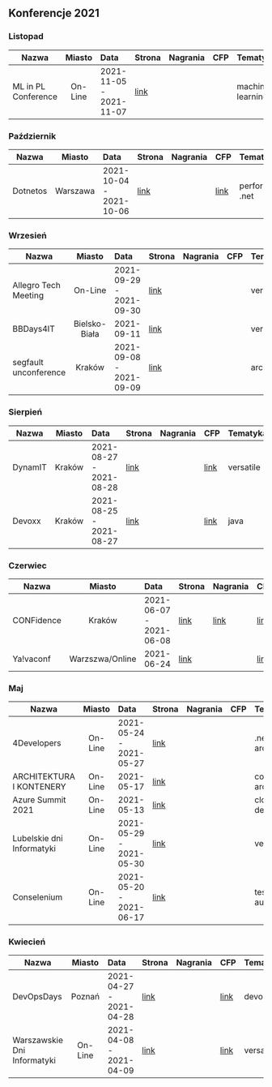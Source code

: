 ## Konferencje 2021

### Listopad
| Nazwa | Miasto | Data | Strona | Nagrania | CFP | Tematyka| Warsztaty |
|----------|:-------------:|:------|:------|:------|:------|:------|:------|
| ML in PL Conference	| On-Line	| 2021-11-05 - 2021-11-07	| [link](https://conference2021.mlinpl.org/)	| |  | machine learning | |

### Październik
| Nazwa | Miasto | Data | Strona | Nagrania | CFP | Tematyka| Warsztaty |
|----------|:-------------:|:------|:------|:------|:------|:------|:------|
| Dotnetos	| Warszawa	| 2021-10-04 - 2021-10-06	| [link](https://conf.dotnetos.org/)	| | [link](https://conf.dotnetos.org/#cfp) | performance, .net | |

### Wrzesień

| Nazwa | Miasto | Data | Strona | Nagrania | CFP | Tematyka | Warsztaty |
|----------|:-------------:|:------|:------|:------|:------|:------|:------|
| Allegro Tech Meeting | On-Line | 2021-09-29 - 2021-09-30 | [link](https://app.evenea.pl/event/atm-2021/) |||versatile||
| BBDays4IT | Bielsko-Biała | 2021-09-11 | [link](https://bbdays4.it/#) |||versatile||
| segfault unconference | Kraków | 2021-09-08 - 2021-09-09 | [link](https://segfault.events/unconference2021/) |||architecture||


### Sierpień

| Nazwa | Miasto | Data | Strona | Nagrania | CFP | Tematyka | Warsztaty |
|----------|:-------------:|:------|:------|:------|:------|:------|:------|
| DynamIT | Kraków | 2021-08-27 - 2021-08-28 | [link](https://dynamit.pro/) ||[link](https://dynamit.pro/)|versatile||
| Devoxx | Kraków | 2021-08-25 - 2021-08-27 | [link](https://devoxx.pl/) ||[link](https://devoxxpl20.cfp.dev/#/login)|java||


### Czerwiec

| Nazwa | Miasto | Data | Strona | Nagrania | CFP | Tematyka | Warsztaty |
|----------|:-------------:|:------|:------|:------|:------|:------|:------|
| CONFidence | Kraków | 2021-06-07 - 2021-06-08 | [link](https://app.evenea.pl/event/confidence2021/) | [link](https://www.youtube.com/user/PROIDEAconferences/playlists?sort=dd&shelf_id=8&view=50) | [link](https://confidence-conference.org/call_for_papers_2021.html) | security | |
| Ya!vaconf | Warzszwa/Online | 2021-06-24 | [link](https://yavaconf.com/) | | [link](https://docs.google.com/forms/d/e/1FAIpQLSfIqIWIPBaSYv64vlPD6zJPbR0nb-pyT_w94teFOjQOp5-LXg/viewform) | versatile | |

### Maj
| Nazwa | Miasto | Data | Strona | Nagrania | CFP | Tematyka | Warsztaty |
|----------|:-------------:|:------|:------|:------|:------|:------|:------|
| 4Developers | On-Line | 2021-05-24 - 2021-05-27   | [link](https://4developers.org.pl/festiwal-2021/) | | | .net, java, architecture | |
| ARCHITEKTURA I KONTENERY | On-Line | 2021-05-17 | [link](https://architekturaikontenery.pl/) | | | containers, architecture | |
| Azure Summit 2021 | On-Line | 2021-05-13 | [link](https://azuresummit.pl/) | | | cloud, devops | |
| Lubelskie dni Informatyki | On-Line | 2021-05-29 - 2021-05-30 | [link](https://ldi.org.pl/) | | | versatile | |
| Conselenium | On-Line | 2021-05-20 - 2021-06-17 | [link](https://conselenium.pl/) | | | testing, automation | |

### Kwiecień

| Nazwa | Miasto | Data | Strona | Nagrania | CFP | Tematyka | Warsztaty |
|----------|:-------------:|:------|:------|:------|:------|:------|:------|
| DevOpsDays | Poznań | 2021-04-27 - 2021-04-28 | [link](https://devopsdays.org/events/2021-krakow/welcome//) ||[link](https://dodkrakow.pl/cfp2021/)|devops||
| Warszawskie Dni Informatyki |On-Line | 2021-04-08 - 2021-04-09 | [link](https://warszawskiedniinformatyki.pl/) | | [link](https://docs.google.com/forms/d/e/1FAIpQLSf-weP23vhyj3lOUb7a-QHueYVNbSuMkii5dRvsRhEUy4dJJQ/viewform) | versatile |
